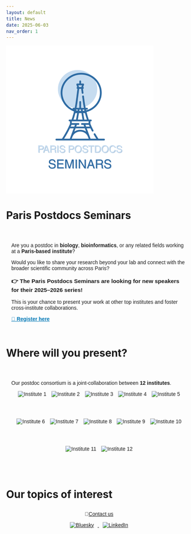 ```yaml
---
layout: default
title: News
date: 2025-06-03
nav_order: 1
---
```


![Paris Postdocs Logo](/assets/pps_logo.png)


# Paris Postdocs Seminars
<section style="max-width: 800px; margin: 2em auto; padding: 1em; font-family: sans-serif; position: relative;">
  <p>Are you a postdoc in <strong>biology</strong>, <strong>bioinformatics</strong>, or any related fields working at a <strong>Paris-based institute</strong>?</p>
  <p>Would you like to share your research beyond your lab and connect with the broader scientific community across Paris?</p>

  <p style="font-size: 1.1em; font-weight: bold;">
    👉 The <strong>Paris Postdocs Seminars</strong> are looking for new speakers for their <strong>2025–2026 series</strong>!
  </p>

  <p>
    This is your chance to present your work at other top institutes and foster cross-institute collaborations.
  </p>

  <p>
    <a href="https://docs.google.com/forms/d/e/1FAIpQLSdnRThSSd43dxS_qsFKbGEQyKuKn4LK7zxMhDNM2US8beSSTg/viewform" target="_blank" style="font-weight: bold; color: #0077b5;">🔗 Register here</a>
  </p>
</section>

# Where will you present?
<section style="max-width: 800px; margin: 2em auto; padding: 1em; font-family: sans-serif;">
  <p>Our postdoc consortium is a joint-collaboration between <strong>12 institutes</strong>.</p>
  <div style="display: flex; flex-wrap: wrap; gap: 1em; justify-content: center;">
    <img src="/assets/institute1.png" alt="Institute 1" style="height: 60px;">
    <img src="/assets/institute2.png" alt="Institute 2" style="height: 60px;">
    <img src="/assets/institute3.png" alt="Institute 3" style="height: 60px;">
    <img src="/assets/institute4.png" alt="Institute 4" style="height: 60px;">
    <img src="/assets/institute5.png" alt="Institute 5" style="height: 60px;">
    <img src="/assets/institute6.png" alt="Institute 6" style="height: 60px;">
    <img src="/assets/institute7.png" alt="Institute 7" style="height: 60px;">
    <img src="/assets/institute8.png" alt="Institute 8" style="height: 60px;">
    <img src="/assets/institute9.png" alt="Institute 9" style="height: 60px;">
    <img src="/assets/institute10.png" alt="Institute 10" style="height: 60px;">
    <img src="/assets/institute11.png" alt="Institute 11" style="height: 60px;">
    <img src="/assets/institute12.png" alt="Institute 12" style="height: 60px;">
  </div>
</section>

# Our topics of interest


<footer style="max-width: 800px; margin: 2em auto; text-align: center; font-family: sans-serif;">
  <p>📧<a href="mailto:paris.postdocs@gmail.com">Contact us</a></p>
  <p>
    <a href="https://bsky.app/profile/parispostdocs.bsky.social" target="_blank">
      <img src="/assets/bluesky-icon.png" alt="Bluesky" style="height: 30px; margin: 0 10px;">
    </a>
    <a href="https://www.linkedin.com/company/paris-postdocs-seminars" target="_blank">
      <img src="/assets/linkedin-icon.png" alt="LinkedIn" style="height: 30px; margin: 0 10px;">
    </a>
  </p>
</footer>
